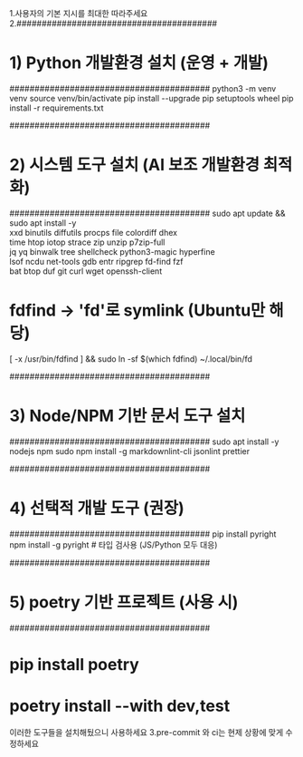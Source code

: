 1.사용자의 기본 지시를 최대한 따라주세요
2.########################################
# 1) Python 개발환경 설치 (운영 + 개발)
########################################
python3 -m venv venv
source venv/bin/activate
pip install --upgrade pip setuptools wheel
pip install -r requirements.txt

########################################
# 2) 시스템 도구 설치 (AI 보조 개발환경 최적화)
########################################
sudo apt update && sudo apt install -y \
  xxd binutils diffutils procps file colordiff dhex \
  time htop iotop strace zip unzip p7zip-full \
  jq yq binwalk tree shellcheck python3-magic hyperfine \
  lsof ncdu net-tools gdb entr ripgrep fd-find fzf \
  bat btop duf git curl wget openssh-client

# fdfind → 'fd'로 symlink (Ubuntu만 해당)
[ -x /usr/bin/fdfind ] && sudo ln -sf $(which fdfind) ~/.local/bin/fd

########################################
# 3) Node/NPM 기반 문서 도구 설치
########################################
sudo apt install -y nodejs npm
sudo npm install -g markdownlint-cli jsonlint prettier

########################################
# 4) 선택적 개발 도구 (권장)
########################################
pip install pyright
npm install -g pyright # 타입 검사용 (JS/Python 모두 대응)

########################################
# 5) poetry 기반 프로젝트 (사용 시)
########################################
# pip install poetry
# poetry install --with dev,test

이러한 도구들을 설치해뒀으니 사용하세요
3.pre-commit 와 ci는 현제 상황에 맞게 수정하세요
